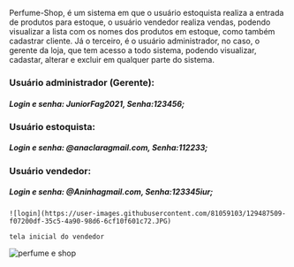 Perfume-Shop, é um sistema em que o usuário estoquista realiza a entrada de produtos para estoque, o usuário vendedor realiza vendas, podendo visualizar a lista com os nomes dos produtos em estoque, como também cadastrar cliente. Já o terceiro, é o usuário administrador, no caso, o gerente da loja, que tem acesso a todo sistema, podendo visualizar, cadastar, alterar e excluir em qualquer parte do sistema.
 
<h3> Usuário administrador (Gerente):</h3> 
    <h5> Login e senha: JuniorFag2021, Senha:123456; </h5>
 
<h3> Usuário estoquista:</h3> 
    <h5>Login e senha: @anaclaragmail.com, Senha:112233;</h5>
 
<h3>Usuário vendedor:</h3> 
    <h5>Login e senha: @Aninhagmail.com, Senha:123345iur;</h5>
  
  
    ![login](https://user-images.githubusercontent.com/81059103/129487509-f07200df-35c5-4a90-98d6-6cf10f601c72.JPG)
    
    tela inicial do vendedor
    
  ![perfume e shop](https://user-images.githubusercontent.com/81059103/129487235-e8ea361e-f147-422d-8646-aa4e9a6a6b88.JPG)
